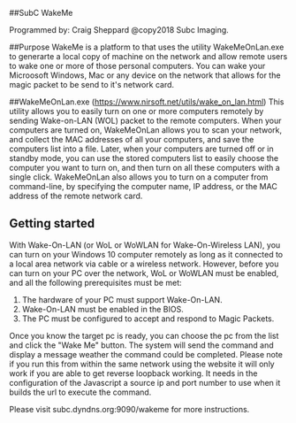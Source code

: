 ##SubC WakeMe

Programmed by: Craig Sheppard
@copy2018 Subc Imaging.

##Purpose
WakeMe is a platform to that uses the utility WakeMeOnLan.exe to generarte a local copy of machine on the network and allow remote users to wake one or more of those personal computers. You can wake your Microosoft Windows, Mac or any device on the network that allows for the magic packet to be send to it's network card.

##WakeMeOnLan.exe (https://www.nirsoft.net/utils/wake_on_lan.html)
This utility allows you to easily turn on one or more computers remotely by sending Wake-on-LAN (WOL) packet to the remote computers. 
When your computers are turned on, WakeMeOnLan allows you to scan your network, and collect the MAC addresses of all your computers, and save the computers list into a file. Later, when your computers are turned off or in standby mode, you can use the stored computers list to easily choose the computer you want to turn on, and then turn on all these computers with a single click. 
WakeMeOnLan also allows you to turn on a computer from command-line, by specifying the computer name, IP address, or the MAC address of the remote network card.

## Getting started
With Wake-On-LAN (or WoL or WoWLAN for Wake-On-Wireless LAN), you can turn on your Windows 10 computer remotely as long as it connected to a local area network via cable or a wireless network. However, before you can turn on your PC over the network, WoL or WoWLAN must be enabled, and all the following prerequisites must be met:
1. The hardware of your PC must support Wake-On-LAN.
2. Wake-On-LAN must be enabled in the BIOS.
3. The PC must be configured to accept and respond to Magic Packets.

Once you know the target pc is ready, you can choose the pc from the list and click the "Wake Me" button. The system will send the command and display a message weather the command could be completed. Please note if you run this from within the same network using the website it will only work if you are able to get reverse loopback working. It needs in the configuration of the Javascript a source ip and port number to use when it builds the url to execute the command.

Please visit subc.dyndns.org:9090/wakeme for more instructions.